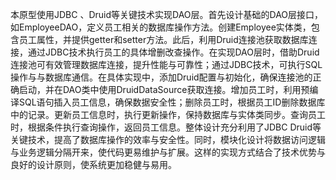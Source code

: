 本原型使用JDBC 、Druid等关键技术实现DAO层。首先设计基础的DAO层接口，如EmployeeDAO，定义员工相关的数据库操作方法。创建Employee实体类，包含员工属性，并提供getter和setter方法。此后，利用Druid连接池获取数据库连接，通过JDBC技术执行员工的具体增删改查操作。在实现DAO层时，借助Druid连接池可有效管理数据库连接，提升性能与可靠性；通过JDBC技术，可执行SQL操作与与数据库通信。在具体实现中，添加Druid配置与初始化，确保连接池的正确启动，并在DAO类中使用DruidDataSource获取连接。增加员工时，利用预编译SQL语句插入员工信息，确保数据安全性；删除员工时，根据员工ID删除数据库中的记录。更新员工信息时，执行更新操作，保持数据库与实体类同步。查询员工时，根据条件执行查询操作，返回员工信息。整体设计充分利用了JDBC Druid等关键技术，提高了数据库操作的效率与安全性。同时，模块化设计将数据访问逻辑与业务逻辑分隔开来，使代码更易维护与扩展。这样的实现方式结合了技术优势与良好的设计原则，使系统更加稳健与易用。